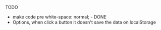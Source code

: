 TODO

- make code pre white-space: normal; - DONE
- Options, when click a button it doesn't save the data on localStorage